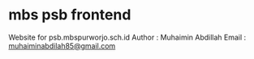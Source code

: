 # mbs psb frontend

Website for psb.mbspurworjo.sch.id
Author   : Muhaimin Abdillah
Email    : muhaiminabdilah85@gmail.com
